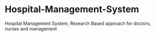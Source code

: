 # Hospital-Management-System
Hospital Management System, Research Based approach for doctors, nurses and management
